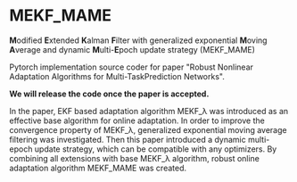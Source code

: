 # MEKF_MAME
**M**odified **E**xtended **K**alman **F**ilter with generalized exponential **M**oving **A**verage and dynamic **M**ulti-**E**poch update strategy (MEKF_MAME)

Pytorch implementation source coder for paper "Robust Nonlinear Adaptation Algorithms for Multi-TaskPrediction Networks".

**We will release the code once the paper is accepted.**

In the paper, EKF based adaptation algorithm  MEKF_λ was introduced as an effective base algorithm for online adaptation. In order to improve the convergence property of MEKF_λ, generalized exponential moving average filtering was investigated. Then this paper introduced a dynamic multi-epoch update strategy, which can be compatible with  any optimizers. By combining all extensions with base MEKF_λ algorithm, robust online adaptation algorithm MEKF_MAME was created.

